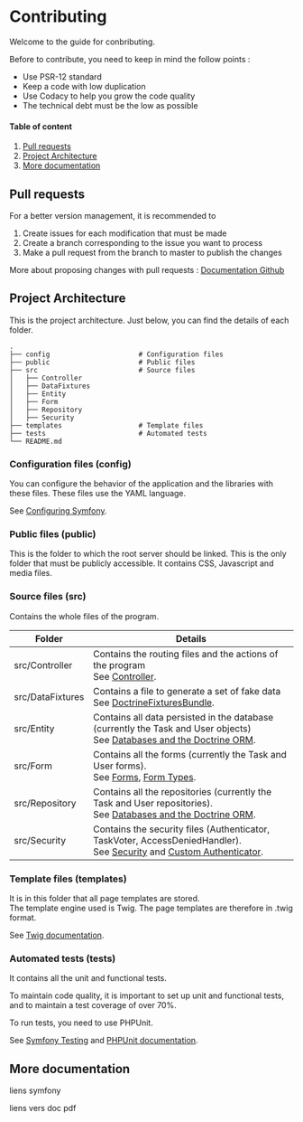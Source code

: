 # Contributing

Welcome to the guide for conbributing.  

Before to contribute, you need to keep in mind the follow points :
- Use PSR-12 standard
- Keep a code with low duplication
- Use Codacy to help you grow the code quality
- The technical debt must be the low as possible

#### Table of content

1. [Pull requests](#pull-requests)
2. [Project Architecture](#architecture)
3. [More documentation](#more)

## <a name="pull-requests"></a>Pull requests

For a better version management, it is recommended to 

1. Create issues for each modification that must be made
2. Create a branch corresponding to the issue you want to process
3. Make a pull request from the branch to master to publish the changes

More about proposing changes with pull requests : [Documentation Github](https://docs.github.com/en/pull-requests/collaborating-with-pull-requests/proposing-changes-to-your-work-with-pull-requests)

## <a name="architecture"></a>Project Architecture
This is the project architecture. Just below, you can find the details of each folder.

    .
    ├── config                      # Configuration files
    ├── public                      # Public files
    ├── src                         # Source files
    │   ├── Controller              
    │   ├── DataFixtures         
    │   ├── Entity              
    │   ├── Form         
    │   ├── Repository         
    │   ├── Security         
    ├── templates                   # Template files
    ├── tests                       # Automated tests
    └── README.md

### Configuration files (config)
You can configure the behavior of the application and the libraries with these files. These files use the YAML language.

See [Configuring Symfony](https://symfony.com/doc/current/configuration.html).

### Public files (public)

This is the folder to which the root server should be linked. This is the only folder that must be publicly accessible. It contains CSS, Javascript and media files.

### Source files (src)

Contains the whole files of the program.

| Folder           | Details                                                                                                                                                                                          |
|------------------|--------------------------------------------------------------------------------------------------------------------------------------------------------------------------------------------------|
| src/Controller   | Contains the routing files and the actions of the program<br>See [Controller](https://symfony.com/doc/current/controller.html).                                            |
| src/DataFixtures | Contains a file to generate a set of fake data<br>See [DoctrineFixturesBundle](https://symfony.com/bundles/DoctrineFixturesBundle/current/index.html).                                           |
| src/Entity       | Contains all data persisted in the database (currently the Task and User objects)<br>See [Databases and the Doctrine ORM](https://symfony.com/doc/current/doctrine.html). |
| src/Form         | Contains all the forms (currently the Task and User forms).<br>See [Forms](https://symfony.com/doc/current/forms.html), [Form Types](https://symfony.com/doc/current/reference/forms/types.html).            |
| src/Repository   | Contains all the repositories (currently the Task and User repositories).<br>See [Databases and the Doctrine ORM](https://symfony.com/doc/current/doctrine.html).                                                   |
| src/Security     | Contains the security files (Authenticator, TaskVoter, AccessDeniedHandler).<br>See [Security](https://symfony.com/doc/current/security.html) and [Custom Authenticator](https://symfony.com/doc/current/security/custom_authenticator.html).                        |

### Template files (templates)
It is in this folder that all page templates are stored.  
The template engine used is Twig. The page templates are therefore in .twig format.

See [Twig documentation](https://twig.symfony.com/doc/3.x/).

### Automated tests (tests)

It contains all the unit and functional tests.  

To maintain code quality, it is important to set up unit and functional tests, and to maintain a test coverage of over 70%.  

To run tests, you need to use PHPUnit.

See [Symfony Testing](https://symfony.com/doc/current/testing.html) and [PHPUnit documentation](https://phpunit.readthedocs.io/en/stable/index.html).

## <a name="more"></a>More documentation

liens symfony 

liens vers doc pdf
